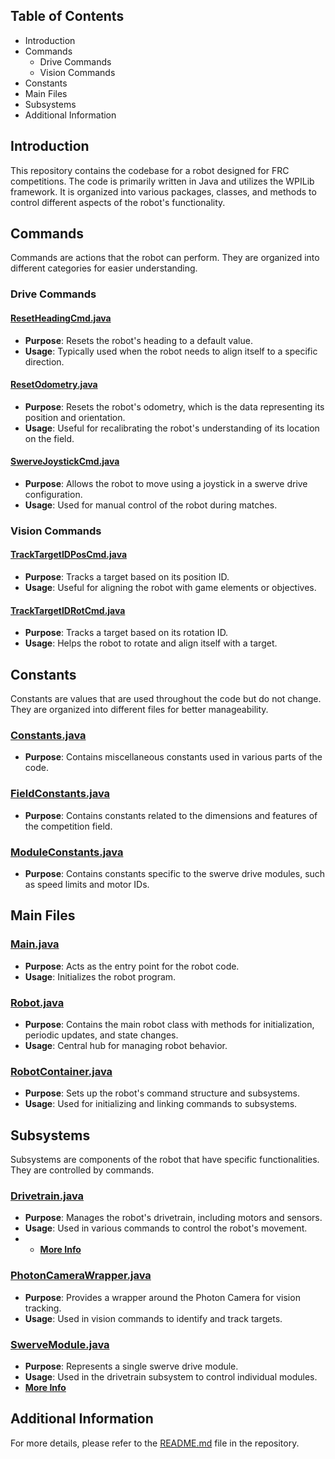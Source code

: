 ## Table of Contents

-   Introduction
-   Commands
    -   Drive Commands
    -   Vision Commands
-   Constants
-   Main Files
-   Subsystems
-  Additional Information

## Introduction

This repository contains the codebase for a robot designed for FRC competitions. The code is primarily written in Java and utilizes the WPILib framework. It is organized into various packages, classes, and methods to control different aspects of the robot's functionality.

## Commands

Commands are actions that the robot can perform. They are organized into different categories for easier understanding.

### Drive Commands

#### [ResetHeadingCmd.java](https://github.com/levifitzpatrick1/robitcode/blob/main/plz/src/main/java/frc/robot/Commands/DriveCommands/ResetHeadingCmd.java)

-   **Purpose**: Resets the robot's heading to a default value.
-   **Usage**: Typically used when the robot needs to align itself to a specific direction.

#### [ResetOdometry.java](https://github.com/levifitzpatrick1/robitcode/blob/main/plz/src/main/java/frc/robot/Commands/DriveCommands/ResetOdometry.java)

-   **Purpose**: Resets the robot's odometry, which is the data representing its position and orientation.
-   **Usage**: Useful for recalibrating the robot's understanding of its location on the field.

#### [SwerveJoystickCmd.java](https://github.com/levifitzpatrick1/robitcode/blob/main/plz/src/main/java/frc/robot/Commands/DriveCommands/SwerveJoystickCmd.java)

-   **Purpose**: Allows the robot to move using a joystick in a swerve drive configuration.
-   **Usage**: Used for manual control of the robot during matches.

### Vision Commands

#### [TrackTargetIDPosCmd.java](https://github.com/levifitzpatrick1/robitcode/blob/main/plz/src/main/java/frc/robot/Commands/VisionCommands/TrackTargetIDPosCmd.java)

-   **Purpose**: Tracks a target based on its position ID.
-   **Usage**: Useful for aligning the robot with game elements or objectives.

#### [TrackTargetIDRotCmd.java](https://github.com/levifitzpatrick1/robitcode/blob/main/plz/src/main/java/frc/robot/Commands/VisionCommands/TrackTargetIDRotCmd.java)

-   **Purpose**: Tracks a target based on its rotation ID.
-   **Usage**: Helps the robot to rotate and align itself with a target.

## Constants

Constants are values that are used throughout the code but do not change. They are organized into different files for better manageability.

### [Constants.java](https://github.com/levifitzpatrick1/robitcode/blob/main/plz/src/main/java/frc/robot/Constants/Constants.java)

-   **Purpose**: Contains miscellaneous constants used in various parts of the code.

### [FieldConstants.java](https://github.com/levifitzpatrick1/robitcode/blob/main/plz/src/main/java/frc/robot/Constants/FieldConstants.java)

-   **Purpose**: Contains constants related to the dimensions and features of the competition field.

### [ModuleConstants.java](https://github.com/levifitzpatrick1/robitcode/blob/main/plz/src/main/java/frc/robot/Constants/ModuleConstants.java)

-   **Purpose**: Contains constants specific to the swerve drive modules, such as speed limits and motor IDs.

## Main Files

### [Main.java](https://github.com/levifitzpatrick1/robitcode/blob/main/plz/src/main/java/frc/robot/Main.java)

-   **Purpose**: Acts as the entry point for the robot code.
-   **Usage**: Initializes the robot program.

### [Robot.java](https://github.com/levifitzpatrick1/robitcode/blob/main/plz/src/main/java/frc/robot/Robot.java)

-   **Purpose**: Contains the main robot class with methods for initialization, periodic updates, and state changes.
-   **Usage**: Central hub for managing robot behavior.

### [RobotContainer.java](https://github.com/levifitzpatrick1/robitcode/blob/main/plz/src/main/java/frc/robot/RobotContainer.java)

-   **Purpose**: Sets up the robot's command structure and subsystems.
-   **Usage**: Used for initializing and linking commands to subsystems.

## Subsystems

Subsystems are components of the robot that have specific functionalities. They are controlled by commands.

### [Drivetrain.java](https://github.com/levifitzpatrick1/robitcode/blob/main/plz/src/main/java/frc/robot/Subsystems/Drivetrain.java)

-   **Purpose**: Manages the robot's drivetrain, including motors and sensors.
-   **Usage**: Used in various commands to control the robot's movement.
- - [**More Info**](https://github.com/levifitzpatrick1/robitcode/blob/main/Documentation/File%20Specific/Drivetrain%20Class%20Documentation.md)

### [PhotonCameraWrapper.java](https://github.com/levifitzpatrick1/robitcode/blob/main/plz/src/main/java/frc/robot/Subsystems/PhotonCameraWrapper.java)

-   **Purpose**: Provides a wrapper around the Photon Camera for vision tracking.
-   **Usage**: Used in vision commands to identify and track targets.

### [SwerveModule.java](https://github.com/levifitzpatrick1/robitcode/blob/main/plz/src/main/java/frc/robot/Subsystems/SwerveModule.java)

-   **Purpose**: Represents a single swerve drive module.
-   **Usage**: Used in the drivetrain subsystem to control individual modules.
- [**More Info**](https://github.com/levifitzpatrick1/robitcode/blob/main/Documentation/File%20Specific/Swerve%20Module%20Class%20Documentation.md)

## Additional Information

For more details, please refer to the [README.md](https://github.com/levifitzpatrick1/robitcode/blob/main/README.md) file in the repository.
